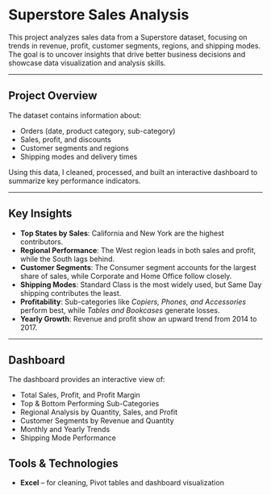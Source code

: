 # Superstore Sales Analysis

This project analyzes sales data from a Superstore dataset, focusing on trends in revenue, profit, customer segments, regions, and shipping modes. The goal is to uncover insights that drive better business decisions and showcase data visualization and analysis skills.

---

## Project Overview
The dataset contains information about:
- Orders (date, product category, sub-category)
- Sales, profit, and discounts
- Customer segments and regions
- Shipping modes and delivery times

Using this data, I cleaned, processed, and built an interactive dashboard to summarize key performance indicators.

---

## Key Insights
- **Top States by Sales**: California and New York are the highest contributors.
- **Regional Performance**: The West region leads in both sales and profit, while the South lags behind.
- **Customer Segments**: The Consumer segment accounts for the largest share of sales, while Corporate and Home Office follow closely.
- **Shipping Modes**: Standard Class is the most widely used, but Same Day shipping contributes the least.
- **Profitability**: Sub-categories like *Copiers, Phones, and Accessories* perform best, while *Tables and Bookcases* generate losses.
- **Yearly Growth**: Revenue and profit show an upward trend from 2014 to 2017.

---

## Dashboard
The dashboard provides an interactive view of:
- Total Sales, Profit, and Profit Margin
- Top & Bottom Performing Sub-Categories
- Regional Analysis by Quantity, Sales, and Profit
- Customer Segments by Revenue and Quantity
- Monthly and Yearly Trends
- Shipping Mode Performance



## Tools & Technologies
- **Excel** – for cleaning, Pivot tables and dashboard visualization  
